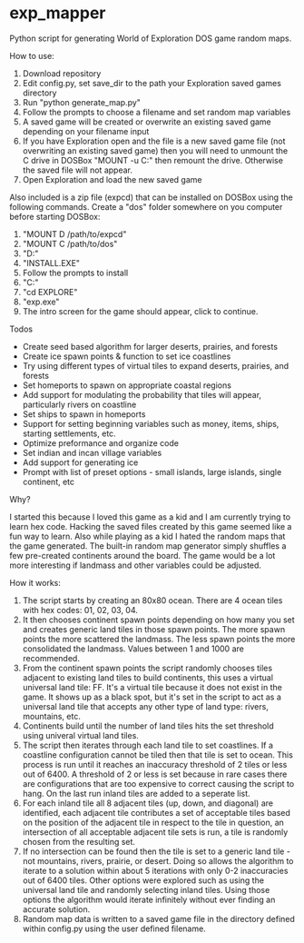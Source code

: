 # exp_mapper
Python script for generating World of Exploration DOS game random maps.

How to use:

1. Download repository
2. Edit config.py, set save_dir to the path your Exploration saved games directory
2. Run "python generate_map.py"
3. Follow the prompts to choose a filename and set random map variables
4. A saved game will be created or overwrite an existing saved game depending on your filename input
5. If you have Exploration open and the file is a new saved game file (not overwriting an existing saved game) then you will need to unmount the C drive in DOSBox "MOUNT -u C:" then remount the drive. Otherwise the saved file will not appear.
6. Open Exploration and load the new saved game

Also included is a zip file (expcd) that can be installed on DOSBox using the following commands. Create a "dos" folder somewhere on you computer before starting DOSBox:

1. "MOUNT D /path/to/expcd"
2. "MOUNT C /path/to/dos"
3. "D:"
4. "INSTALL.EXE"
5. Follow the prompts to install
6. "C:"
7. "cd EXPLORE"
8. "exp.exe"
9. The intro screen for the game should appear, click to continue.

Todos

* Create seed based algorithm for larger deserts, prairies, and forests
* Create ice spawn points & function to set ice coastlines
* Try using different types of virtual tiles to expand deserts, prairies, and forests
* Set homeports to spawn on appropriate coastal regions
* Add support for modulating the probability that tiles will appear, particularly rivers on coastline
* Set ships to spawn in homeports
* Support for setting beginning variables such as money, items, ships, starting settlements, etc.
* Optimize preformance and organize code
* Set indian and incan village variables
* Add support for generating ice
* Prompt with list of preset options - small islands, large islands, single continent, etc

Why?

I started this because I loved this game as a kid and I am currently trying to learn hex code. Hacking the saved files created by this game seemed like a fun way to learn. Also while playing as a kid I hated the random maps that the game generated. The built-in random map generator simply shuffles a few pre-created continents around the board. The game would be a lot more interesting if landmass and other variables could be adjusted.

How it works:

1. The script starts by creating an 80x80 ocean. There are 4 ocean tiles with hex codes: 01, 02, 03, 04.
2. It then chooses continent spawn points depending on how many you set and creates generic land tiles in those spawn points. The more spawn points the more scattered the landmass. The less spawn points the more consolidated the landmass. Values between 1 and 1000 are recommended.
3. From the continent spawn points the script randomly chooses tiles adjacent to existing land tiles to build continents, this uses a virtual universal land tile: FF. It's a virtual tile because it does not exist in the game. It shows up as a black spot, but it's set in the script to act as a universal land tile that accepts any other type of land type: rivers, mountains, etc.
4. Continents build until the number of land tiles hits the set threshold using univeral virtual land tiles.
5. The script then iterates through each land tile to set coastlines. If a coastline configuration cannot be tiled then that tile is set to ocean. This process is run until it reaches an inaccuracy threshold of 2 tiles or less out of 6400. A threshold of 2 or less is set because in rare cases there are configurations that are too expensive to correct causing the script to hang. On the last run inland tiles are added to a seperate list.
6. For each inland tile all 8 adjacent tiles (up, down, and diagonal) are identified, each adjacent tile contributes a set of acceptable tiles based on the position of the adjacent tile in respect to the tile in question, an intersection of all acceptable adjacent tile sets is run, a tile is randomly chosen from the resulting set.
7. If no intersection can be found then the tile is set to a generic land tile - not mountains, rivers, prairie, or desert. Doing so allows the algorithm to iterate to a solution within about 5 iterations with only 0-2 inaccuracies out of 6400 tiles. Other options were explored such as using the universal land tile and randomly selecting inland tiles. Using those options the algorithm would iterate infinitely without ever finding an accurate solution.
8. Random map data is written to a saved game file in the directory defined within config.py using the user defined filename.
